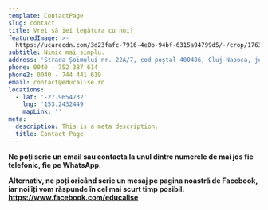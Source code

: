 ```yaml
---
template: ContactPage
slug: contact
title: Vrei să iei legătura cu noi?
featuredImage: >-
  https://ucarecdn.com/3d23fafc-7916-4e0b-94bf-6315a94799d5/-/crop/1763x1243/0,0/-/preview/
subtitle: Nimic mai simplu.
address: 'Strada Șoimului nr. 22A/7, cod poștal 400486, Cluj-Napoca, jud. Cluj'
phone: 0040 - 752 387 614
phone2: 0040 - 744 441 619
email: contact@educalise.ro
locations:
  - lat: '-27.9654732'
    lng: '153.2432449'
    mapLink: ''
meta:
  description: This is a meta description.
  title: Contact Page
---
```

**Ne poți scrie un email sau contacta la unul dintre numerele de mai jos fie telefonic, fie pe WhatsApp.**

**Alternativ, ne poți oricând scrie un mesaj pe pagina noastră de Facebook,  iar noi îți vom răspunde în cel mai scurt timp posibil. https://www.facebook.com/educalise**

